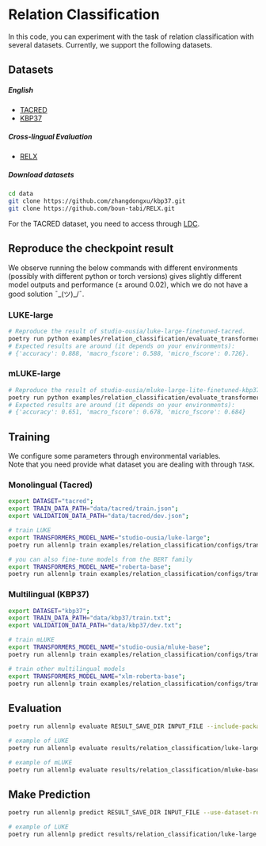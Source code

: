 # Relation Classification
In this code, you can experiment with the task of relation classification with several datasets. Currently, we support the following datasets.

## Datasets 

#####  English 
* [TACRED](https://www.aclweb.org/anthology/D17-1004/)
* [KBP37](https://arxiv.org/abs/1508.01006)

#####  Cross-lingual Evaluation
* [RELX](https://www.aclweb.org/anthology/2020.findings-emnlp.32/)

##### Download datasets
```bash
cd data
git clone https://github.com/zhangdongxu/kbp37.git
git clone https://github.com/boun-tabi/RELX.git
```

For the TACRED dataset, you need to access through [LDC](https://catalog.ldc.upenn.edu/LDC2018T24).

## Reproduce the checkpoint result
We observe running the below commands with different environments (possibly with different python or torch versions) gives slightly different model outputs and performance (± around 0.02), which we do not have a good solution ¯\_(ツ)_/¯.

### LUKE-large
```bash
# Reproduce the result of studio-ousia/luke-large-finetuned-tacred.
poetry run python examples/relation_classification/evaluate_transformers_checkpoint.py tacred data/tacred/test.json studio-ousia/luke-large-finetuned-tacred --cuda-device 0
# Expected results are around (it depends on your environments):
# {'accuracy': 0.888, 'macro_fscore': 0.588, 'micro_fscore': 0.726}.
```

### mLUKE-large
```bash
# Reproduce the result of studio-ousia/mluke-large-lite-finetuned-kbp37
poetry run python examples/relation_classification/evaluate_transformers_checkpoint.py kbp37 data/RELX/Datasets/RELX/RELX_es.txt studio-ousia/mluke-large-lite-finetuned-kbp37 --cuda-device 0
# Expected results are around (it depends on your environments):
# {'accuracy': 0.651, 'macro_fscore': 0.678, 'micro_fscore': 0.684}
```

## Training
We configure some parameters through environmental variables.  
Note that you need provide what dataset you are dealing with through `TASK`.

### Monolingual (Tacred)
```bash
export DATASET="tacred";
export TRAIN_DATA_PATH="data/tacred/train.json";
export VALIDATION_DATA_PATH="data/tacred/dev.json";

# train LUKE
export TRANSFORMERS_MODEL_NAME="studio-ousia/luke-large";
poetry run allennlp train examples/relation_classification/configs/transformers_luke_with_entity_aware_attention.jsonnet -s results/relation_classification/luke-large --include-package examples -o '{"trainer.cuda_device": 0, "trainer.use_amp": true}'

# you can also fine-tune models from the BERT family
export TRANSFORMERS_MODEL_NAME="roberta-base";
poetry run allennlp train examples/relation_classification/configs/transformers.jsonnet  -s results/relation_classification/roberta-base --include-package examples
```

### Multilingual (KBP37)
```bash
export DATASET="kbp37";
export TRAIN_DATA_PATH="data/kbp37/train.txt";
export VALIDATION_DATA_PATH="data/kbp37/dev.txt";

# train mLUKE
export TRANSFORMERS_MODEL_NAME="studio-ousia/mluke-base";
poetry run allennlp train examples/relation_classification/configs/transformers_luke.jsonnet -s results/relation_classification/mluke-base --include-package examples -o '{"trainer.cuda_device": 0, "trainer.use_amp": true}'

# train other multilingual models
export TRANSFORMERS_MODEL_NAME="xlm-roberta-base";
poetry run allennlp train examples/relation_classification/configs/transformers.jsonnet  -s results/relation_classification/xlm-roberta-base --include-package examples
```

## Evaluation
```bash
poetry run allennlp evaluate RESULT_SAVE_DIR INPUT_FILE --include-package examples --output-file OUTPUT_FILE 

# example of LUKE
poetry run allennlp evaluate results/relation_classification/luke-large data/tacred/test.json --include-package examples --output-file results/relation_classification/luke-large/metrics_test.json --cuda 0

# example of mLUKE
poetry run allennlp evaluate results/relation_classification/mluke-base data/RELX/Datasets/RELX/RELX_es.txt --include-package examples --output-file results/relation_classification/mluke-base/metrics_relx_es.json --cuda 0
```

## Make Prediction
```bash
poetry run allennlp predict RESULT_SAVE_DIR INPUT_FILE --use-dataset-reader --include-package examples --cuda-device CUDA_DEVICE --output-file OUTPUT_FILE

# example of LUKE
poetry run allennlp predict results/relation_classification/luke-large data/tacred/dev.json --use-dataset-reader --include-package examples --cuda-device 0 --output-file results/relation_classification/luke-large/prediction.json
```

